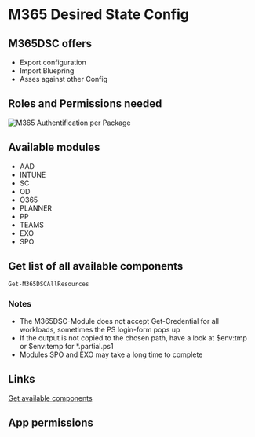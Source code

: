 # M365 Desired State Config

## M365DSC offers

- Export configuration
- Import Bluepring
- Asses against other Config

## Roles and Permissions needed

![M365 Authentification per Package](./src/M365DSC_auth_packages.png)

## Available modules

- AAD
- INTUNE
- SC
- OD
- O365
- PLANNER
- PP
- TEAMS
- EXO
- SPO

## Get list of all available components

`Get-M365DSCAllResources`

### Notes

- The M365DSC-Module does not accept Get-Credential for all workloads, sometimes the PS login-form pops up
- If the output is not copied to the chosen path, have a look at $env:tmp or $env:temp for *.partial.ps1
- Modules SPO and EXO may take a long time to complete

## Links

[](https://microsoft365dsc.com/)
[](https://github.com/microsoft/Microsoft365DSC)
[Get available components](https://export.microsoft365dsc.com/)

## App permissions

